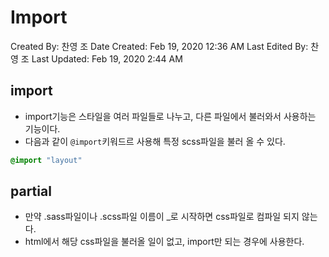 # Import

Created By: 찬영 조
Date Created: Feb 19, 2020 12:36 AM
Last Edited By: 찬영 조
Last Updated: Feb 19, 2020 2:44 AM

## import

- import기능은 스타일을 여러 파일들로 나누고, 다른 파일에서 불러와서 사용하는 기능이다.
- 다음과 같이 `@import`키워드르 사용해 특정 scss파일을 불러 올 수 있다.

```scss
@import "layout"
```

## partial

- 만약 .sass파일이나 .scss파일 이름이 _로 시작하면 css파일로 컴파일 되지 않는다.
- html에서 해당 css파일을 불러올 일이 없고, import만 되는 경우에 사용한다.